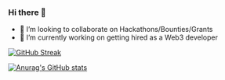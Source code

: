 

### Hi there 👋
<!--#### My Wesbite [SimpleBlock](https://simpleblock.net/) - Portfolio, Blogs, Videos(Work in progress)
<!--
**Stefan1612/Stefan1612** is a ✨ _special_ ✨ repository because its `README.md` (this file) appears on your GitHub profile.

Here are some ideas to get you started:

- 🔭 I’m currently working on ...
- 🌱 I’m currently learning ...
- 👯 I’m looking to collaborate on Hackathons/Bounties/Grants
- 🤔 I’m looking for help with ...
- 💬 Ask me about ...
- 📫 How to reach me: ...
- 😄 Pronouns: ...
- ⚡ Fun fact: ...
-->
- 👯 I’m looking to collaborate on Hackathons/Bounties/Grants
- 🔭 I’m currently working on getting hired as a Web3 developer

[![GitHub Streak](http://github-readme-streak-stats.herokuapp.com?user=Stefan1612&theme=nightowl&date_format=M%20j%5B%2C%20Y%5D)](https://git.io/streak-stats)

[![Anurag's GitHub stats](https://github-readme-stats.vercel.app/api?username=Stefan1612)](https://github.com/anuraghazra/github-readme-stats)
